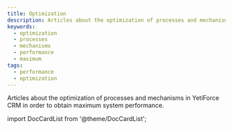 ```yaml
---
title: Optimization
description: Articles about the optimization of processes and mechanisms in YetiForce in order to obtain maximum system performance.
keywords:
  - optimization
  - processes
  - mechanisms
  - performance
  - maximum
tags:
  - performance
  - optimization
---
```


Articles about the optimization of processes and mechanisms in YetiForce CRM in order to obtain maximum system performance.

import DocCardList from '@theme/DocCardList';

<DocCardList />
